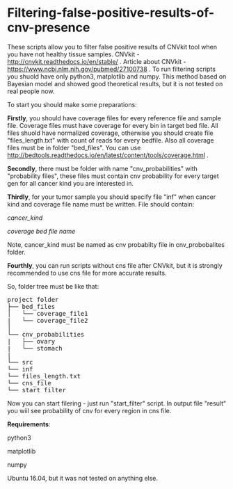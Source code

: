 # Filtering-false-positive-results-of-cnv-presence

These scripts allow you to filter false positive results of CNVkit tool when you have not healthy tissue samples.
CNVkit - http://cnvkit.readthedocs.io/en/stable/ . Article about CNVkit - https://www.ncbi.nlm.nih.gov/pubmed/27100738 .
To run filtering scripts you shuold have only python3, matplotlib and numpy. 
This method based on Bayesian model and showed good theoretical results, but it is not tested on real people now.

To start you should make some preparations:

<b>Firstly</b>, you should have coverage files for every reference file and sample file. Coverage files must have coverage for every bin in target bed file. All files shuold have normalized coverage, otherwise you should create file "files_length.txt" with count of reads for every bedfile. Also all coverage files must be in folder "bed_files". You can use http://bedtools.readthedocs.io/en/latest/content/tools/coverage.html .

<b>Secondly</b>, there must be folder with name "cnv_probabilities" with "probability files", these files must contain cnv probability for every target gen for all cancer kind you are interested in.


<b>Thirdly</b>, for your tumor sample you should specify file "inf" when cancer kind and coverage file name must be written. 
File should contain:


<i>cancer_kind</i>


<i>coverage bed file name </i>
  
  
Note, cancer_kind must be named as cnv probabilty file in cnv_probobalites folder.

<b>Fourthly</b>, you can run scripts without cns file after CNVkit, but it is strongly recommended to use cns file for more accurate results. 

So, folder tree must be like that:
<pre>
project folder
├── bed_files
│   └── coverage_file1
|   └── coverage_file2 
│       
└── cnv_probabilities
|   ├── ovary
|   └── stomach
|
└── src
└── inf
└── files_length.txt
└── cns_file
└── start_filter
</pre>


Now you can start filering - just run "start_filter" script. In output file  "result" you wiil see probability of cnv 
for every region in cns file.


<b>Requirements</b>:

python3

matplotlib


numpy


Ubuntu 16.04, but it was not tested on anything else.
